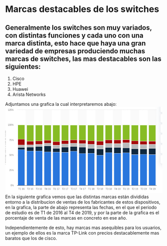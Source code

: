 # Marcas destacables de los switches 
Generalmente los switches son muy variados, con distintas funciones y cada uno con una marca distinta, esto hace que haya una gran variedad de empresas produciendo muchas marcas de switches, las mas destacables son las siguientes:
---
1. Cisco
2. HPE
3. Huawei
4. Arista Networks

Adjuntamos una grafica la cual interpretaremos abajo:
![img](/img/grafica.png)
En la siguiente grafica vemos que las distintas marcas están divididas entorno a la distribucion de ventas de los fabricantes de estos dispositivos, en la grafica, la parte de abajo representa las fechas, en el que el periodo de estudio es de T1 de 2016 al T4 de 2019, y por la parte de la grafica es el porcentaje de venta de las marcas en concreto en ese año.

Independientemente de esto, hay marcas mas asequibles para los usuarios, un ejemplo de ellos es la marca TP-Link con precios destacablemente mas baratos que los de cisco.
